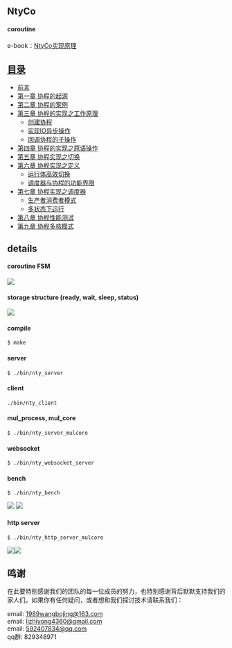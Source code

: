## NtyCo

#### coroutine
e-book：[NtyCo实现原理](http://ntycobook.ntytcp.com/)

## [目录](http://ntycobook.ntytcp.com/index.html)
* [前言](http://ntycobook.ntytcp.com/charpter0/index.html)
* [第一章 协程的起源](http://ntycobook.ntytcp.com/chapter1/1_0.html)
* [第二章 协程的案例](http://ntycobook.ntytcp.com/chapter2/2_0.html)
* [第三章 协程的实现之工作原理](http://ntycobook.ntytcp.com/chapter3/3_0.html)
    * [创建协程](http://ntycobook.ntytcp.com/chapter3/3_0.html)
    * [实现IO异步操作](http://ntycobook.ntytcp.com/chapter3/3_0.html)
    * [回调协程的子操作](http://ntycobook.ntytcp.com/chapter3/3_0.html)
* [第四章 协程的实现之原语操作](http://ntycobook.ntytcp.com/chapter4/4_0.html)
* [第五章 协程实现之切换](http://ntycobook.ntytcp.com/chapter5/5_0.html)
* [第六章 协程实现之定义](http://ntycobook.ntytcp.com/chapter6/6_0.html)
    * [运行体高效切换](http://ntycobook.ntytcp.com/chapter6/6_0.html)
    * [调度器与协程的功能界限](http://ntycobook.ntytcp.com/chapter6/6_0.html)
* [第七章 协程实现之调度器](http://ntycobook.ntytcp.com/chapter7/7_0.html)
    * [生产者消费者模式](http://ntycobook.ntytcp.com/chapter7/7_0.html)
    * [多状态下运行](http://ntycobook.ntytcp.com/chapter7/7_0.html)
* [第八章 协程性能测试](http://ntycobook.ntytcp.com/chapter8/8_0.html)
* [第九章 协程多核模式](http://ntycobook.ntytcp.com/chapter9/9_0.html)

## details
#### coroutine FSM
![](http://bojing.wang/wp-content/uploads/2018/08/status_machine.png)

#### storage structure (ready, wait, sleep, status)
![](http://bojing.wang/wp-content/uploads/2018/08/6.1.png)


#### compile

```
$ make
```


#### server 
```
$ ./bin/nty_server
```
#### client
```
./bin/nty_client
```

#### mul_process, mul_core
```
$ ./bin/nty_server_mulcore
```
#### websocket
```
$ ./bin/nty_websocket_server
```

#### bench
```
$ ./bin/nty_bench
```
![](http://bojing.wang/wp-content/uploads/2018/08/nty_bench_ntyco.png)
![](http://bojing.wang/wp-content/uploads/2018/08/nty_bench_nginx.png)


#### http server
```
$ ./bin/nty_http_server_mulcore
```

![](http://bojing.wang/wp-content/uploads/2018/08/ntyco_ab.png)![](http://bojing.wang/wp-content/uploads/2018/08/nginx_ab.png)

##  鸣谢
在此要特别感谢我们的团队的每一位成员的努力，也特别感谢背后默默支持我们的家人们。如果你有任何疑问，或者想和我们探讨技术请联系我们：

email: 1989wangbojing@163.com  
email: lizhiyong4360@gmail.com  
email: 592407834@qq.com  
qq群: 829348971
